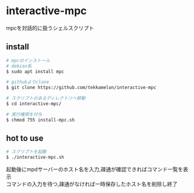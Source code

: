 # interactive-mpc
mpcを対話的に扱うシェルスクリプト

## install

```sh
# mpcのインストール
# debian系
$ sudo apt install mpc

# githubよりclone
$ git clone https://github.com/tekkamelon/interactive-mpc

# スクリプトのあるディレクトリへ移動
$ cd interactive-mpc/

# 実行権限を付与
$ chmod 755 install-mpc.sh
```

## hot to use

```sh
# スクリプトを起動
$ ./interactive-mpc.sh
```

起動後にmpdサーバーのホスト名を入力,疎通が確認できればコマンド一覧を表示  
コマンドの入力を待つ,疎通がなければ一時保存したホスト名を削除し終了

